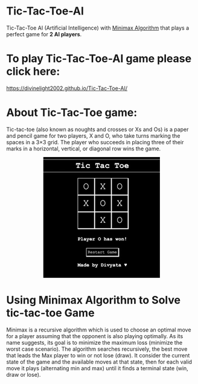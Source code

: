 # Tic-Tac-Toe-AI
Tic-Tac-Toe AI (Artificial Intelligence) with [Minimax Algorithm](https://en.wikipedia.org/wiki/Minimax) that plays a perfect game for **2 AI players**.

# To play Tic-Tac-Toe-AI game please click here: 
https://divinelight2002.github.io/Tic-Tac-Toe-AI/

# About Tic-Tac-Toe game:
Tic-tac-toe (also known as noughts and crosses or Xs and Os) is a paper and pencil game for two players, X and O, who take turns marking the spaces in a 3×3 grid. The player who succeeds in placing three of their marks in a horizontal, vertical, or diagonal row wins the game.

<p align="center">
	<img src="preview .jpeg"></img>
</p>

# Using Minimax Algorithm to Solve tic-tac-toe Game
Minimax is a recursive algorithm which is used to choose an optimal move for a player assuming that the opponent is also playing optimally. As its name suggests, its goal is to minimize the maximum loss (minimize the worst case scenario). The algorithm searches recursively, the best move that leads the Max player to win or not lose (draw). It consider the current state of the game and the available moves at that state, then for each valid move it plays (alternating min and max) until it finds a terminal state (win, draw or lose).


